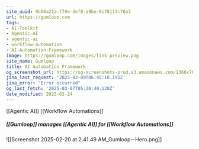```yaml
---
site_uuid: 9b50a21a-f70e-4ef8-a9be-9c78113c76a3
url: https://gumloop.com
tags:
- AI-Toolkit
- Agentic-AI
- agentic-ai
- workflow-automation
- AI-Automation-Framework
image: https://gumloop.com/images/link-preview.png
site_name: Gumloop
title: AI Automation Framework
og_screenshot_url: https://og-screenshots-prod.s3.amazonaws.com/1366x768/80/false/1b6ec3b8af38d1e248e978c042455b27a2aad3064ca94e0ef2191742410d4d02.jpeg
jina_last_request: '2025-03-09T06:45:18.191Z'
jina_error: "Error occurred"
og_last_fetch: '2025-03-07T05:20:40.128Z'
date_modified: 2025-03-24
---
```




[[Agentic AI]]
[[Workflow Automations]]

##### [[Gumloop]] manages [[Agentic AI]] for [[Workflow Automations]]
![[Screenshot 2025-02-20 at 2.41.49 AM_Gumloop--Hero.png]]
